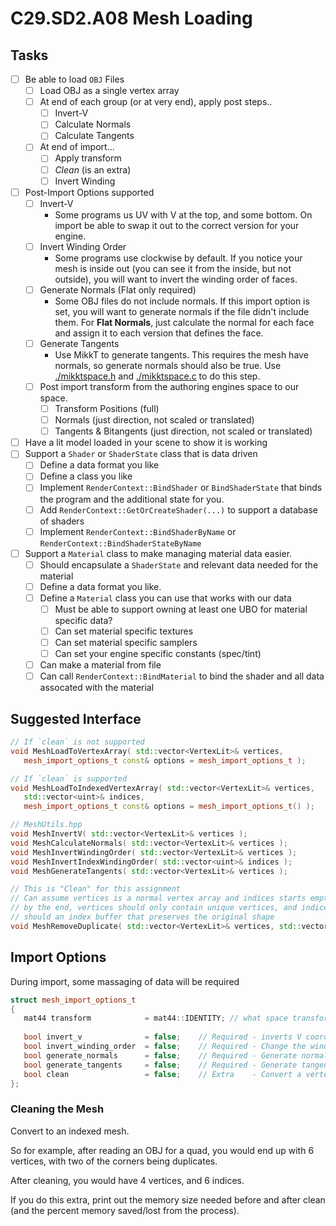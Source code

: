 C29.SD2.A08 Mesh Loading
======

## Tasks
- [ ] Be able to load `OBJ` Files
    - [ ] Load OBJ as a single vertex array
    - [ ] At end of each group (or at very end), apply post steps..
        - [ ] Invert-V
        - [ ] Calculate Normals
        - [ ] Calculate Tangents
    - [ ] At end of import...
        - [ ] Apply transform
        - [ ] *Clean* (is an extra) 
        - [ ] Invert Winding
- [ ] Post-Import Options supported
    - [ ] Invert-V
        - Some programs us UV with V at the top, and some bottom.  On import
          be able to swap it out to the correct version for your engine.
    - [ ] Invert Winding Order
        - Some programs use clockwise by default.  If you notice your mesh is 
          inside out (you can see it from the inside, but not outside), you will
          want to invert the winding order of faces.
    - [ ] Generate Normals (Flat only required)
        - Some OBJ files do not include normals.  If this import option is set, 
          you will want to generate normals if the file didn't include them.
          For **Flat Normals**, just calculate the normal for each face and assign it to
          each version that defines the face. 
    - [ ] Generate Tangents
        - Use MikkT to generate tangents.  This requires the mesh have normals, so generate
          normals should also be true. 
          Use [./mikktspace.h](./mikktspace.h) and [./mikktspace.c](./mikktspace.c) to
          do this step.  
    - [ ] Post import transform from the authoring engines space to our space.
        - [ ] Transform Positions (full)
        - [ ] Normals (just direction, not scaled or translated)
        - [ ] Tangents & Bitangents (just direction, not scaled or translated)
- [ ] Have a lit model loaded in your scene to show it is working
- [ ] Support a `Shader` or `ShaderState` class that is data driven
    - [ ] Define a data format you like
    - [ ] Define a class you like
    - [ ] Implement `RenderContext::BindShader` or `BindShaderState` that
          binds the program and the additional state for you.
    - [ ] Add `RenderContext::GetOrCreateShader(...)` to support a database of shaders
    - [ ] Implement `RenderContext::BindShaderByName` or `RenderContext::BindShaderStateByName`
- [ ] Support a `Material` class to make managing material data easier.
    - [ ] Should encapsulate a `ShaderState` and relevant data needed for the material
    - [ ] Define a data format you like.
    - [ ] Define a `Material` class you can use that works with our data
        - [ ] Must be able to support owning at least one UBO for material specific data?
        - [ ] Can set material specific textures
        - [ ] Can set material specific samplers
        - [ ] Can set your engine specific constants (spec/tint)
    - [ ] Can make a material from file
    - [ ] Can call `RenderContext::BindMaterial` to bind the shader and all data assocated with the material

## Suggested Interface
```cpp
// If `clean` is not supported
void MeshLoadToVertexArray( std::vector<VertexLit>& vertices, 
   mesh_import_options_t const& options = mesh_import_options_t ); 

// If `clean` is supported
void MeshLoadToIndexedVertexArray( std::vector<VertexLit>& vertices, 
   std::vector<uint>& indices, 
   mesh_import_options_t const& options = mesh_import_options_t() ); 

// MeshUtils.hpp
void MeshInvertV( std::vector<VertexLit>& vertices ); 
void MeshCalculateNormals( std::vector<VertexLit>& vertices ); 
void MeshInvertWindingOrder( std::vector<VertexLit>& vertices ); 
void MeshInvertIndexWindingOrder( std::vector<uint>& indices ); 
void MeshGenerateTangents( std::vector<VertexLit>& vertices ); 

// This is "Clean" for this assignment
// Can assume vertices is a normal vertex array and indices starts empty
// by the end, vertices should only contain unique vertices, and indices
// should an index buffer that preserves the original shape
void MeshRemoveDuplicate( std::vector<VertexLit>& vertices, std::vector<uint>& indices ); 
```


## Import Options
During import, some massaging of data will be required

```cpp
struct mesh_import_options_t
{
   mat44 transform            = mat44::IDENTITY; // what space transform to apply to the object
   
   bool invert_v              = false;    // Required - inverts V coordinate (v = 1.0f - v)
   bool invert_winding_order  = false;    // Required - Change the winding order of all faces
   bool generate_normals      = false;    // Required - Generate normals for the surface if they weren't in the file
   bool generate_tangents     = false;    // Required - Generate tangents for the surface if they werent' in the file
   bool clean                 = false;    // Extra    - Convert a vertex array to an index vertex array by removing duplicates
};
```

### Cleaning the Mesh
Convert to an indexed mesh. 

So for example, after reading an OBJ for a quad, you would end up with 
6 vertices, with two of the corners being duplicates.

After cleaning, you would have 4 vertices, and 6 indices.  

If you do this extra, print out the memory size needed before and after 
clean (and the percent memory saved/lost from the process).  